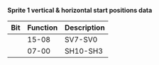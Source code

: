 **Sprite 1 vertical & horizontal start positions data**

|Bit| Function| Description  |
|---|---|---  |
||15-08| SV7-SV0| Start vertical value.High bit (SV8) is in [SPRxCTL](/hardware:sprxctl) registers.  |
||07-00| SH10-SH3| Sprite horizontal start value. Low order 3 bits are in [SPRxCTL](/hardware:sprxctl) registers. If SSCAN2 bit in FMODE is set, then disable SH10 horizontal coincidence detect.This bit is then free to be used by ALICE as an individual scan double enable.|


